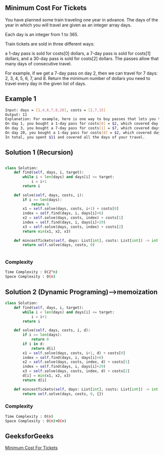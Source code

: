 ## Minimum Cost For Tickets
You have planned some train traveling one year in advance. The days of the year in which you will travel are given as an integer array days. 

Each day is an integer from 1 to 365.

Train tickets are sold in three different ways:

a 1-day pass is sold for costs[0] dollars,
a 7-day pass is sold for costs[1] dollars, and
a 30-day pass is sold for costs[2] dollars.
The passes allow that many days of consecutive travel.

For example, if we get a 7-day pass on day 2, then we can travel for 7 days: 2, 3, 4, 5, 6, 7, and 8.
Return the minimum number of dollars you need to travel every day in the given list of days.
## Example 1


```bash
Input: days = [1,4,6,7,8,20], costs = [2,7,15]
Output: 11
Explanation: For example, here is one way to buy passes that lets you travel your travel plan:
On day 1, you bought a 1-day pass for costs[0] = $2, which covered day 1.
On day 3, you bought a 7-day pass for costs[1] = $7, which covered days 3, 4, ..., 9.
On day 20, you bought a 1-day pass for costs[0] = $2, which covered day 20.
In total, you spent $11 and covered all the days of your travel.

```

## Solution 1 (Recursion)

```Python

class Solution:
    def find(self, days, i, target):
        while i < len(days) and days[i] <= target:
            i = i+1
        return i
    
    def solve(self, days, costs, i):
        if i >= len(days):
            return 0
        x1 = self.solve(days, costs, i+1) + costs[0]
        index = self.find(days, i, days[i]+6)
        x2 = self.solve(days, costs, index) + costs[1]
        index = self.find(days, i, days[i]+29)
        x3 = self.solve(days, costs, index) + costs[2]
        return min(x1, x2, x3)
    
    def mincostTickets(self, days: List[int], costs: List[int]) -> int:
        return self.solve(days, costs, 0)
        
```
### Complexity
 
```bash
Time Complexity : O(2^n)
Space Complexity : O(n)
```
## Solution 2 (Dynamic Programing)-->memoization

```Python
class Solution:
    def find(self, days, i, target):
        while i < len(days) and days[i] <= target:
            i = i+1
        return i
    
    def solve(self, days, costs, i, d):
        if i >= len(days):
            return 0
        if i in d:
            return d[i]
        x1 = self.solve(days, costs, i+1, d) + costs[0]
        index = self.find(days, i, days[i]+6)
        x2 = self.solve(days, costs, index, d) + costs[1]
        index = self.find(days, i, days[i]+29)
        x3 = self.solve(days, costs, index, d) + costs[2]
        d[i] = min(x1, x2, x3)
        return d[i]
    
    def mincostTickets(self, days: List[int], costs: List[int]) -> int:
        return self.solve(days, costs, 0, {})
```
### Complexity
 

```bash
Time Complexity : O(n)
Space Complexity : O(n)+O(n)
```

## GeeksforGeeks
[Minimum Cost For Tickets](https://leetcode.com/problems/minimum-cost-for-tickets/description/)
